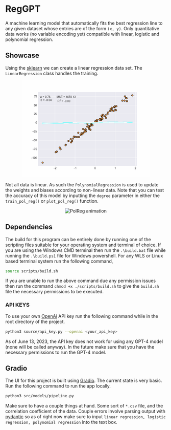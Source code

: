 # RegGPT

A machine learning model that automatically fits the best regression line to any given dataset whose entries are of the form `(x, y)`. Only quantitative data works (no variable encoding yet) compatible with linear, logistic and polynomial regression.

## Showcase

Using the [sklearn](https://scikit-learn.org/stable/) we can create a linear regression data set. The `LinearRegression` class handles the training.

<p align = "center">
  <img src = "./assets/slr.gif" alt = "SLR animation" height = "300px">
</p>

Not all data is linear. As such the `PolynomialRegression` is used to update the weights and biases according to non-linear data. Note that you can test the accuracy of this model by inputting the `degree` parameter in either the `train_pol_reg()` or `plot_pol_reg()` function.

<p align = "center">
  <img src = "./assets/pol_reg.gif" alt = "PolReg animation" height = "300px">
</p>

## Dependencies

The build for this program can be entirely done by running one of the scripting files suitable for your operating system and terminal of choice. If you are using the Windows CMD terminal then run the `.\build.bat` file while running the `.\build.ps1` file for Windows powershell. For any WLS or Linux based terminal system run the following command,

```bash
source scripts/build.sh
```

If you are unable to run the above command due any permission issues then run the command `chmod +x ./scripts/build.sh` to give the `build.sh` file the necessary permissions to be executed.

### API KEYS

To use your own [OpenAi](https://platform.openai.com/overview) API key run the following command while in the root directory of the project.

```bash
python3 source/api_key.py --openai <your_api_key>
```

As of June 13, 2023, the API key does not work for using any GPT-4 model (none will be called anyway). In the future make sure that you have the necessary permissions to run the GPT-4 model.

## Gradio

The UI for this project is built using [Gradio](https://gradio.app/). The current state is very basic. Run the following command to run the app locally.

```bash
python3 src/models/pipeline.py
```

Make sure to have a couple things at hand. Some sort of `*.csv` file, and the correlation coefficient of the data. Couple errors involve parsing output with [pydantic](https://pydantic-docs.helpmanual.io/) so as of right now make sure to input `linear regression, logistic regression, polynomial regression` into the text box.

